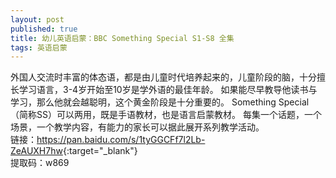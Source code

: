 ```yaml
---
layout: post
published: true
title: 幼儿英语启蒙：BBC Something Special S1-S8 全集
tags: 英语启蒙
---
```

外国人交流时丰富的体态语，都是由儿童时代培养起来的，儿童阶段的脑，十分擅长学习语言，3-4岁开始至10岁是学外语的最佳年龄。
如果能尽早教导他读书与学习，那么他就会越聪明，这个黄金阶段是十分重要的。
Something Special （简称SS）可以两用，既是手语教材，也是语言启蒙教材。
每集一个话题，一个场景，一个教学内容，有能力的家长可以据此展开系列教学活动。 <br>
链接：<https://pan.baidu.com/s/1tyGGCFf7l2Lb-ZeAUXH7hw>{:target="_blank"}  <br>
提取码：w869 
